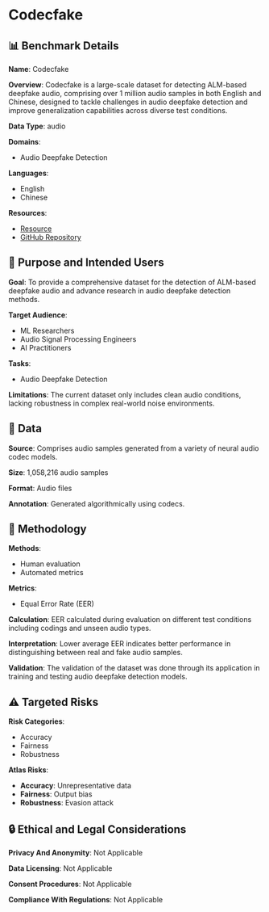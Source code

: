 # Codecfake

## 📊 Benchmark Details

**Name**: Codecfake

**Overview**: Codecfake is a large-scale dataset for detecting ALM-based deepfake audio, comprising over 1 million audio samples in both English and Chinese, designed to tackle challenges in audio deepfake detection and improve generalization capabilities across diverse test conditions.

**Data Type**: audio

**Domains**:
- Audio Deepfake Detection

**Languages**:
- English
- Chinese

**Resources**:
- [Resource](https://zenodo.org/records/13838106)
- [GitHub Repository](https://github.com/xieyuankun/Codecfake)

## 🎯 Purpose and Intended Users

**Goal**: To provide a comprehensive dataset for the detection of ALM-based deepfake audio and advance research in audio deepfake detection methods.

**Target Audience**:
- ML Researchers
- Audio Signal Processing Engineers
- AI Practitioners

**Tasks**:
- Audio Deepfake Detection

**Limitations**: The current dataset only includes clean audio conditions, lacking robustness in complex real-world noise environments.

## 💾 Data

**Source**: Comprises audio samples generated from a variety of neural audio codec models.

**Size**: 1,058,216 audio samples

**Format**: Audio files

**Annotation**: Generated algorithmically using codecs.

## 🔬 Methodology

**Methods**:
- Human evaluation
- Automated metrics

**Metrics**:
- Equal Error Rate (EER)

**Calculation**: EER calculated during evaluation on different test conditions including codings and unseen audio types.

**Interpretation**: Lower average EER indicates better performance in distinguishing between real and fake audio samples.

**Validation**: The validation of the dataset was done through its application in training and testing audio deepfake detection models.

## ⚠️ Targeted Risks

**Risk Categories**:
- Accuracy
- Fairness
- Robustness

**Atlas Risks**:
- **Accuracy**: Unrepresentative data
- **Fairness**: Output bias
- **Robustness**: Evasion attack

## 🔒 Ethical and Legal Considerations

**Privacy And Anonymity**: Not Applicable

**Data Licensing**: Not Applicable

**Consent Procedures**: Not Applicable

**Compliance With Regulations**: Not Applicable
